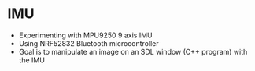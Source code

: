 # IMU

- Experimenting with MPU9250 9 axis IMU
- Using NRF52832 Bluetooth microcontroller
- Goal is to manipulate an image on an SDL window (C++ program) with the IMU

